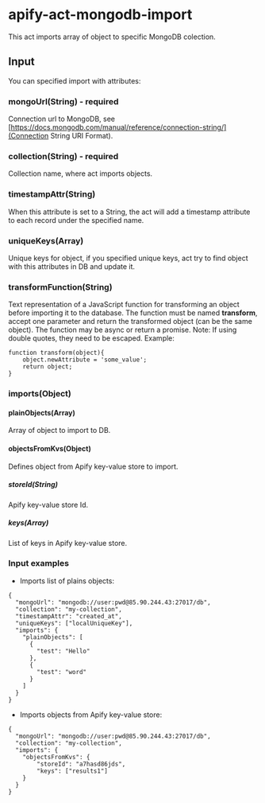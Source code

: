 # apify-act-mongodb-import
This act imports array of object to specific MongoDB colection.

## Input
You can specified import with attributes:

### mongoUrl(String) - **required**
Connection url to MongoDB, see [https://docs.mongodb.com/manual/reference/connection-string/](Connection String URI Format).

### collection(String) - **required**
Collection name, where act imports objects.

### timestampAttr(String)
When this attribute is set to a String, the act will add a timestamp attribute to each record under the specified name.

### uniqueKeys(Array)
Unique keys for object, if you specified unique keys, act try to find object with this attributes in DB and update it.

### transformFunction(String)
Text representation of a JavaScript function for transforming an object before importing it to the database. The function must be named __transform__, accept one parameter and return the transformed object (can be the same object). The function may be async or return a promise. Note: If using double quotes, they need to be escaped. Example:
```
function transform(object){
    object.newAttribute = 'some_value';
    return object;
}
```

### imports(Object)

#### plainObjects(Array)
Array of object to import to DB.

#### objectsFromKvs(Object)
Defines object from Apify key-value store to import.

##### storeId(String)
Apify key-value store Id.

##### keys(Array)
List of keys in Apify key-value store.

### Input examples
- Imports list of plains objects:
```
{
  "mongoUrl": "mongodb://user:pwd@85.90.244.43:27017/db",
  "collection": "my-collection",
  "timestampAttr": "created_at",
  "uniqueKeys": ["localUniqueKey"],
  "imports": {
    "plainObjects": [
      {
        "test": "Hello"
      },
      {
        "test": "word"
      }
    ]
  }
}
```

- Imports objects from Apify key-value store:
```
{
  "mongoUrl": "mongodb://user:pwd@85.90.244.43:27017/db",
  "collection": "my-collection",
  "imports": {
    "objectsFromKvs": {
        "storeId": "a7hasd86jds",
        "keys": ["results1"]
    }
  }
}
```
